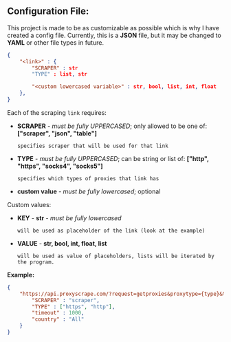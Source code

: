 ## Configuration File:
This project is made to be as customizable as possible which is why I have created a config file. Currently, this is a **JSON** file, but it may be changed to **YAML** or other file types in future.
```json
{
    "<link>" : {
        "SCRAPER" : str
        "TYPE" : list, str

        "<custom lowercased variable>" : str, bool, list, int, float
    },
}
```
Each of the scraping `link` requires:
- **SCRAPER** - *must be fully UPPERCASED*; only allowed to be one of: **["scraper", "json", "table"]** 

      specifies scraper that will be used for that link
- **TYPE** - *must be fully UPPERCASED*; can be string or list of: **["http", "https", "socks4", "socks5"]** 

      specifies which types of proxies that link has
- **custom value** - *must be fully lowercased*; optional

Custom values:
- **KEY** -  **str** - *must be fully lowercased*
  
      will be used as placeholder of the link (look at the example)
- **VALUE** - **str, bool, int, float, list**
  
      will be used as value of placeholders, lists will be iterated by the program.

**Example:**
```json
{
    "https://api.proxyscrape.com/?request=getproxies&proxytype={type}&timeout={timeout}&country={country}" : {
        "SCRAPER" : "scraper",
        "TYPE" : ["https", "http"],
        "timeout" : 1000,
        "country" : "All"
    }
}
```